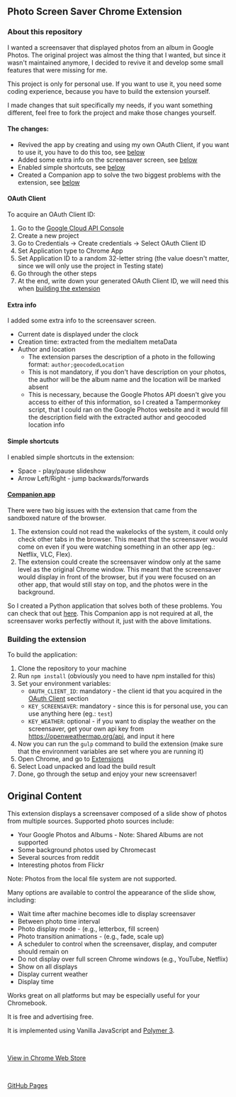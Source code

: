 ## Photo Screen Saver Chrome Extension

### About this repository

I wanted a screensaver that displayed photos from an album in Google Photos.
The original project was almost the thing that I wanted, but since it wasn't maintained anymore, I decided to revive it and develop some small features that were missing for me.

This project is only for personal use. If you want to use it, you need some coding experience, because you have to build the extension yourself.

I made changes that suit specifically my needs, if you want something different, feel free to fork the project and make those changes yourself.

#### The changes:

* Revived the app by creating and using my own OAuth Client, if you want to use it, you have to do this too, see [below](#oauth-client)
* Added some extra info on the screensaver screen, see [below](#extra-info)
* Enabled simple shortcuts, see [below](#simple-shortcuts)
* Created a Companion app to solve the two biggest problems with the extension, see [below](#companion-app)

#### OAuth Client

To acquire an OAuth Client ID:
1. Go to the [Google Cloud API Console](https://console.cloud.google.com/)
2. Create a new project
3. Go to Credentials -> Create credentials -> Select OAuth Client ID
4. Set Application type to Chrome App
5. Set Application ID to a random 32-letter string (the value doesn't matter, since we will only use the project in Testing state)
6. Go through the other steps
7. At the end, write down your generated OAuth Client ID, we will need this when [building the extension](#building-the-extension)

#### Extra info

I added some extra info to the screensaver screen.
* Current date is displayed under the clock
* Creation time: extracted from the mediaItem metaData
* Author and location
  * The extension parses the description of a photo in the following format: `author;geocodedLocation`
  * This is not mandatory, if you don't have description on your photos, the author will be the album name and the location will be marked absent
  * This is necessary, because the Google Photos API doesn't give you access to either of this information, so I created a Tampermonkey script, that I could ran on the Google Photos website and it would fill the description field with the extracted author and geocoded location info
    

#### Simple shortcuts

I enabled simple shortcuts in the extension:
* Space - play/pause slideshow
* Arrow Left/Right - jump backwards/forwards

#### [Companion app](todo)

There were two big issues with the extension that came from the sandboxed nature of the browser.
1. The extension could not read the wakelocks of the system, it could only check other tabs in the browser. This meant that the screensaver would come on even if you were watching something in an other app (eg.: Netflix, VLC, Flex).
2. The extension could create the screensaver window only at the same level as the original Chrome window. This meant that the screensaver would display in front of the browser, but if you were focused on an other app, that would still stay on top, and the photos were in the background.

So I created a Python application that solves both of these problems. You can check that out [here](todo).
This Companion app is not required at all, the screensaver works perfectly without it, just with the above limitations.

### Building the extension

To build the application:
1. Clone the repository to your machine
2. Run `npm install` (obviously you need to have npm installed for this)
3. Set your environment variables:
    * `OAUTH_CLIENT_ID`: mandatory - the client id that you acquired in the [OAuth Client](#oauth-client) section
    * `KEY_SCREENSAVER`: mandatory - since this is for personal use, you can use anything here (eg.: `test`)
    * `KEY_WEATHER`: optional - if you want to display the weather on the screensaver, get your own api key from https://openweathermap.org/api, and input it here
4. Now you can run the `gulp` command to build the extension (make sure that the environment variables are set where you are running it)
5. Open Chrome, and go to [Extensions](chrome://extensions/)
6. Select Load unpacked and load the build result
7. Done, go through the setup and enjoy your new screensaver!

## Original Content

This extension displays a screensaver composed of a slide show of photos from multiple sources. Supported photo sources include:

* Your Google Photos and Albums - Note: Shared Albums are not supported
* Some background photos used by Chromecast
* Several sources from reddit
* Interesting photos from Flickr

Note: Photos from the local file system are not supported.

Many options are available to control the appearance of the slide show, including:

* Wait time after machine becomes idle to display screensaver
* Between photo time interval
* Photo display mode - (e.g., letterbox, fill screen)
* Photo transition animations - (e.g., fade, scale up)
* A scheduler to control when the screensaver, display, and computer should remain on
* Do not display over full screen Chrome windows (e.g., YouTube, Netflix)
* Show on all displays
* Display current weather
* Display time

Works great on all platforms but may be especially useful for your Chromebook.

It is free and advertising free.

It is implemented using Vanilla JavaScript and [Polymer 3](https://polymer-library.polymer-project.org/3.0/docs/devguide/feature-overview).

<br />

[View in Chrome Web Store](https://chrome.google.com/webstore/detail/kohpcmlfdjfdggcjmjhhbcbankgmppgc)

<br />

[GitHub Pages](https://opus1269.github.io/screensaver/)

<br /><br />

